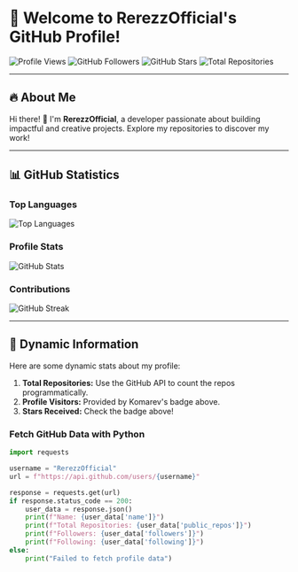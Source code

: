 # 🌟 Welcome to RerezzOfficial's GitHub Profile!

![Profile Views](https://komarev.com/ghpvc/?username=RerezzOfficial&color=brightgreen&style=flat-square)
![GitHub Followers](https://img.shields.io/github/followers/RerezzOfficial?style=social)
![GitHub Stars](https://img.shields.io/github/stars/RerezzOfficial?style=social)
![Total Repositories](https://img.shields.io/badge/Total%20Repositories-🌟%20%20Check%20Them%20Out-orange)

---

## 🔥 About Me

Hi there! 👋 I'm **RerezzOfficial**, a developer passionate about building impactful and creative projects. Explore my repositories to discover my work!

---

## 📊 GitHub Statistics

### **Top Languages**
![Top Languages](https://github-readme-stats.vercel.app/api/top-langs/?username=RerezzOfficial&layout=compact&theme=radical)

### **Profile Stats**
![GitHub Stats](https://github-readme-stats.vercel.app/api?username=RerezzOfficial&show_icons=true&theme=radical)

### **Contributions**
![GitHub Streak](https://streak-stats.demolab.com/?user=RerezzOfficial&theme=radical)

---

## 📡 Dynamic Information

Here are some dynamic stats about my profile:

1. **Total Repositories:** Use the GitHub API to count the repos programmatically.
2. **Profile Visitors:** Provided by Komarev's badge above.
3. **Stars Received:** Check the badge above!

### Fetch GitHub Data with Python
```python
import requests

username = "RerezzOfficial"
url = f"https://api.github.com/users/{username}"

response = requests.get(url)
if response.status_code == 200:
    user_data = response.json()
    print(f"Name: {user_data['name']}")
    print(f"Total Repositories: {user_data['public_repos']}")
    print(f"Followers: {user_data['followers']}")
    print(f"Following: {user_data['following']}")
else:
    print("Failed to fetch profile data")
